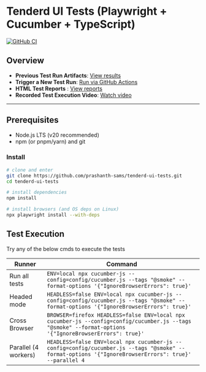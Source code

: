 # Tenderd UI Tests (Playwright + Cucumber + TypeScript)

[![GitHub CI](https://github.com/prashanth-sams/tenderd-ui-tests/actions/workflows/main.yml/badge.svg?branch=main)](https://github.com/prashanth-sams/tenderd-ui-tests/actions/workflows/main.yml)

## Overview

- **Previous Test Run Artifacts**: [View results]()  
- **Trigger a New Test Run**: [Run via GitHub Actions](https://github.com/prashanth-sams/tenderd-ui-tests/actions/workflows/main.yml)  
- **HTML Test Reports** : [View reports](https://github.com/prashanth-sams/tenderd-api-tests/tree/main/test-result)  
- **Recorded Test Execution Video**: [Watch video]()  

---

## Prerequisites

- Node.js LTS (v20 recommended)
- npm (or pnpm/yarn) and git

### Install
```bash
# clone and enter
git clone https://github.com/prashanth-sams/tenderd-ui-tests.git
cd tenderd-ui-tests

# install dependencies
npm install

# install browsers (and OS deps on Linux)
npx playwright install --with-deps
```

## Test Execution
Try any of the below cmds to execute the tests

| Runner        | Command                       |
| ---           | ---                           |
| Run all tests        | `ENV=local npx cucumber-js --config=config/cucumber.js --tags "@smoke" --format-options '{"IgnoreBrowserErrors": true}'`              |
| Headed mode   | `HEADLESS=false ENV=local npx cucumber-js --config=config/cucumber.js --tags "@smoke" --format-options '{"IgnoreBrowserErrors": true}'`  |
| Cross Browser | `BROWSER=firefox HEADLESS=false ENV=local npx cucumber-js --config=config/cucumber.js --tags "@smoke" --format-options '{"IgnoreBrowserErrors": true}'` |
| Parallel (4 workers) | `HEADLESS=false ENV=local npx cucumber-js --config=config/cucumber.js --tags "@smoke" --format-options '{"IgnoreBrowserErrors": true}' --parallel 4` |
